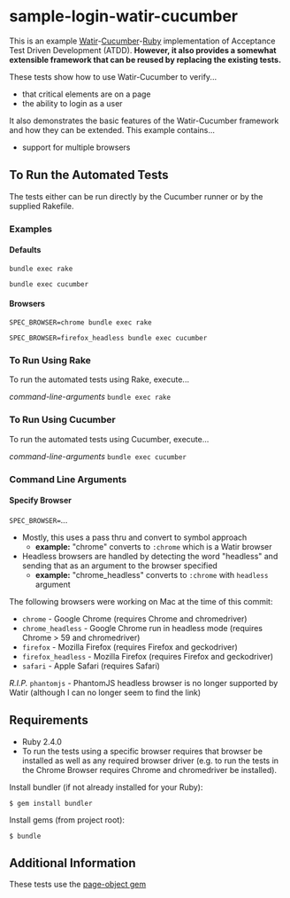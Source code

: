 # sample-login-watir-cucumber

This is an example 
[Watir](http://watir.com)-[Cucumber](https://cucumber.io)-[Ruby](https://www.ruby-lang.org)
implementation of Acceptance Test Driven Development (ATDD).
**However, it also provides a somewhat extensible framework that can be reused
by replacing the existing tests.**

These tests show how to use Watir-Cucumber to verify...
* that critical elements are on a page
* the ability to login as a user

It also demonstrates the basic features
of the Watir-Cucumber framework and how they can be extended.
This example contains...
* support for multiple browsers

## To Run the Automated Tests
The tests either can be run directly by the Cucumber runner or by the
supplied Rakefile.

### Examples ###
#### Defaults ####
```
bundle exec rake
```
```
bundle exec cucumber
```
#### Browsers ####
```
SPEC_BROWSER=chrome bundle exec rake
```
```
SPEC_BROWSER=firefox_headless bundle exec cucumber
```

### To Run Using Rake
To run the automated tests using Rake, execute...

*command-line-arguments* `bundle exec rake`

### To Run Using Cucumber
To run the automated tests using Cucumber, execute...

*command-line-arguments* `bundle exec cucumber`

### Command Line Arguments
#### Specify Browser
`SPEC_BROWSER=`...

* Mostly, this uses a pass thru and convert to symbol approach 
  * **example:** "chrome" converts to `:chrome` which is a Watir browser
* Headless browsers are handled by detecting the word "headless"
and sending that as an argument to the browser specified
  * **example:** "chrome_headless" converts to `:chrome` 
  with `headless` argument

The following browsers were working on Mac at the time of this commit:
* `chrome` - Google Chrome (requires Chrome and chromedriver)
* `chrome_headless` - Google Chrome run in headless mode (requires Chrome > 59 and chromedriver)
* `firefox` - Mozilla Firefox (requires Firefox and geckodriver)
* `firefox_headless` - Mozilla Firefox (requires Firefox and geckodriver)
* `safari` - Apple Safari (requires Safari)


*R.I.P.* `phantomjs` - PhantomJS headless browser is no longer supported by Watir
(although I can no longer seem to find the link)

## Requirements
* Ruby 2.4.0
* To run the tests using a specific browser requires that browser 
be installed as well as any required browser driver
(e.g. to run the tests in the Chrome Browser requires
Chrome and chromedriver be installed).

Install bundler (if not already installed for your Ruby):

```
$ gem install bundler
```

Install gems (from project root):

```
$ bundle
```

## Additional Information
These tests use the [page-object gem](https://rubygems.org/gems/page-object)
